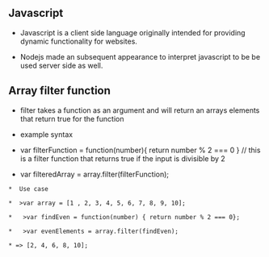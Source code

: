 ##  Javascript

*  Javascript is a client side language originally intended for providing dynamic functionality for websites.

*  Nodejs made an subsequent appearance to interpret javascript to be be used server side as well.

##  Array filter function

  *  filter takes a function as an argument and will return an arrays elements that return true for the function

  *  example syntax

  *  var filterFunction = function(number){ return number % 2 === 0 } // this is a filter function that returns true if the input is divisible by 2

  *  var filteredArray = array.filter(filterFunction);

    *  Use case

    *  >var array = [1 , 2, 3, 4, 5, 6, 7, 8, 9, 10];
    
    *   >var findEven = function(number) { return number % 2 === 0};
       
    *   >var evenElements = array.filter(findEven);
    
    * => [2, 4, 6, 8, 10];
